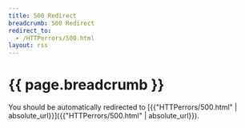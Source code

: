 ```yaml
---
title: 500 Redirect
breadcrumb: 500 Redirect
redirect_to:
  - /HTTPerrors/500.html
layout: rss
---
```

# {{ page.breadcrumb }}

You should be automatically redirected to [{{"HTTPerrors/500.html" | absolute_url}}]({{"HTTPerrors/500.html" | absolute_url}}).
